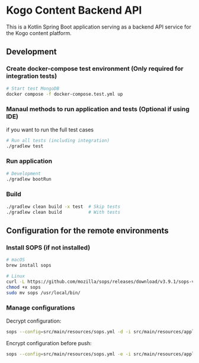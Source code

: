# Kogo Content Backend API

This is a Kotlin Spring Boot application serving as a backend API service for the Kogo content platform.

## Development

### Create docker-compose test environment (Only required for integration tests)
```bash
# Start test MongoDB
docker compose -f docker-compose.test.yml up
```

### Manaul methods to run application and tests (Optional if using IDE)
if you want to run the full test cases
```bash
# Run all tests (including integration)
./gradlew test
```

### Run application
```bash
# Development
./gradlew bootRun
```

### Build
```bash
./gradlew clean build -x test  # Skip tests
./gradlew clean build          # With tests
```

## Configuration for the remote environments

### Install SOPS (if not installed)
```bash
# macOS
brew install sops

# Linux
curl -L https://github.com/mozilla/sops/releases/download/v3.9.1/sops-v3.9.1.linux.amd64 -o sops
chmod +x sops
sudo mv sops /usr/local/bin/
```

### Manage configurations
Decrypt configuration:
```bash
sops --config=src/main/resources/sops.yml -d -i src/main/resources/application-{env}.yml
```

Encrypt configuration before push:
```bash
sops --config=src/main/resources/sops.yml -e -i src/main/resources/application-{env}.yml
```
